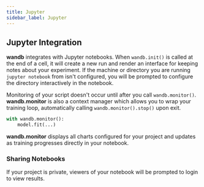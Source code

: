 ```yaml
---
title: Jupyter
sidebar_label: Jupyter
---
```


## Jupyter Integration

**wandb** integrates with Jupyter notebooks.  When `wandb.init()` is called at the end of a cell, it will create a new run and render an interface for keeping notes about your experiment.  If the machine or directory you are running `jupyter notebook` from isn't configured, you will be prompted to configure the directory interactively in the notebook.

Monitoring of your script doesn't occur until after you call `wandb.monitor()`.  **wandb.monitor** is also a context manager which allows you to wrap your training loop, automatically calling `wandb.monitor().stop()` upon exit.

```python
with wandb.monitor():
    model.fit(...)
```

**wandb.monitor** displays all charts configured for your project and updates as training progresses directly in your notebook.

### Sharing Notebooks

If your project is private, viewers of your notebook will be prompted to login to view results.